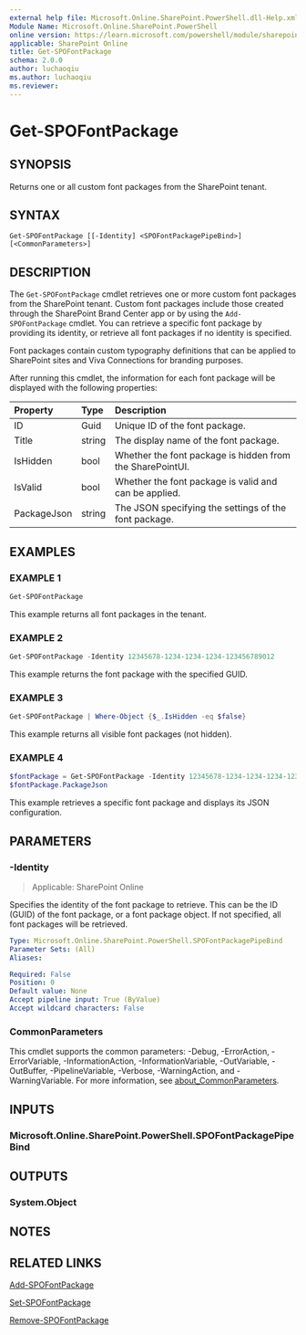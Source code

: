 ```yaml
---
external help file: Microsoft.Online.SharePoint.PowerShell.dll-Help.xml
Module Name: Microsoft.Online.SharePoint.PowerShell
online version: https://learn.microsoft.com/powershell/module/sharepoint-online/get-spofontpackage
applicable: SharePoint Online
title: Get-SPOFontPackage
schema: 2.0.0
author: luchaoqiu
ms.author: luchaoqiu
ms.reviewer:
---
```


# Get-SPOFontPackage

## SYNOPSIS

Returns one or all custom font packages from the SharePoint tenant.

## SYNTAX

```
Get-SPOFontPackage [[-Identity] <SPOFontPackagePipeBind>] [<CommonParameters>]
```

## DESCRIPTION

The `Get-SPOFontPackage` cmdlet retrieves one or more custom font packages from the SharePoint tenant. Custom font packages include those created through the SharePoint Brand Center app or by using the `Add-SPOFontPackage` cmdlet. You can retrieve a specific font package by providing its identity, or retrieve all font packages if no identity is specified.

Font packages contain custom typography definitions that can be applied to SharePoint sites and Viva Connections for branding purposes.

After running this cmdlet, the information for each font package will be displayed with the following properties:

| Property    | Type   | Description                                             |
| :---------- | :----- | :------------------------------------------------------|
| ID          | Guid   | Unique ID of the font package.                          |
| Title       | string | The display name of the font package.                   |
| IsHidden    | bool   | Whether the font package is hidden from the SharePointUI. |
| IsValid     | bool   | Whether the font package is valid and can be applied.   |
| PackageJson | string | The JSON specifying the settings of the font package.   |

## EXAMPLES

### EXAMPLE 1

```powershell
Get-SPOFontPackage
```

This example returns all font packages in the tenant.

### EXAMPLE 2

```powershell
Get-SPOFontPackage -Identity 12345678-1234-1234-1234-123456789012
```

This example returns the font package with the specified GUID.

### EXAMPLE 3

```powershell
Get-SPOFontPackage | Where-Object {$_.IsHidden -eq $false}
```

This example returns all visible font packages (not hidden).

### EXAMPLE 4

```powershell
$fontPackage = Get-SPOFontPackage -Identity 12345678-1234-1234-1234-123456789012
$fontPackage.PackageJson
```

This example retrieves a specific font package and displays its JSON configuration.

## PARAMETERS

### -Identity

> Applicable: SharePoint Online

Specifies the identity of the font package to retrieve. This can be the ID (GUID) of the font package, or a font package object. If not specified, all font packages will be retrieved.

```yaml
Type: Microsoft.Online.SharePoint.PowerShell.SPOFontPackagePipeBind
Parameter Sets: (All)
Aliases:

Required: False
Position: 0
Default value: None
Accept pipeline input: True (ByValue)
Accept wildcard characters: False
```

### CommonParameters

This cmdlet supports the common parameters: -Debug, -ErrorAction, -ErrorVariable, -InformationAction, -InformationVariable, -OutVariable, -OutBuffer, -PipelineVariable, -Verbose, -WarningAction, and -WarningVariable. For more information, see [about_CommonParameters](https://go.microsoft.com/fwlink/?LinkID=113216).

## INPUTS

### Microsoft.Online.SharePoint.PowerShell.SPOFontPackagePipeBind

## OUTPUTS

### System.Object

## NOTES

## RELATED LINKS

[Add-SPOFontPackage](Add-SPOFontPackage.md)

[Set-SPOFontPackage](Set-SPOFontPackage.md)

[Remove-SPOFontPackage](Remove-SPOFontPackage.md)
